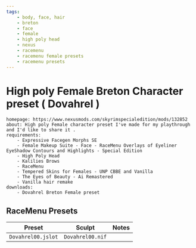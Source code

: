 ```yaml
---
tags:
    - body, face, hair
    - breton
    - face
    - female
    - high poly head
    - nexus
    - racemenu
    - racemenu female presets
    - racemenu presets
---
```


# High poly Female Breton Character preset ( Dovahrel )

```project_info
homepage: https://www.nexusmods.com/skyrimspecialedition/mods/132852
about: High poly Female character preset I've made for my playthrough and I'd like to share it .
requirements:
    - Expressive Facegen Morphs SE
    - Female Makeup Suite - Face - RaceMenu Overlays of Eyeliner EyeShadow Contours and Highlights - Special Edition
    - High Poly Head
    - Kalilies Brows
    - RaceMenu
    - Tempered Skins for Females - UNP CBBE and Vanilla
    - The Eyes of Beauty - Ai Remastered
    - Vanilla hair remake
downloads:
    - Dovahrel Breton Female preset
```

## RaceMenu Presets

| Preset | Sculpt | Notes |
|---|---|---|
| ``Dovahrel00.jslot`` | ``Dovahrel00.nif`` | |
